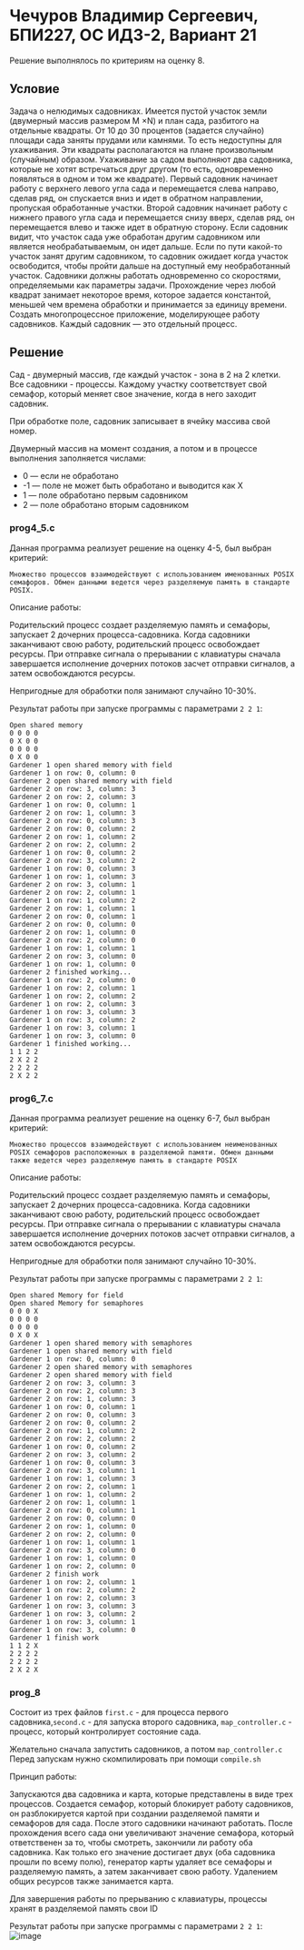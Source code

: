 # Чечуров Владимир Сергеевич, БПИ227, ОС ИДЗ-2, Вариант 21

Решение выполнялось по критериям на оценку 8.

## Условие

Задача о нелюдимых садовниках. Имеется пустой участок земли (двумерный массив размером M ×N) и план сада, разбитого на отдельные квадраты. От 10 до 30 процентов (задается случайно) площади сада заняты прудами или камнями. То есть недоступны для ухаживания. Эти квадраты располагаются на плане произвольным (случайным) образом. Ухаживание за садом выполняют два садовника, которые не хотят встречаться друг другом (то есть, одновременно появляться в одном и том же квадрате). Первый садовник начинает работу с верхнего левого угла сада и перемещается слева направо, сделав ряд, он спускается вниз и идет в обратном направлении, пропуская обработанные участки. Второй садовник начинает работу с нижнего правого угла сада и перемещается снизу вверх, сделав ряд, он перемещается влево и также идет в обратную сторону. Если садовник видит, что участок сада уже обработан другим садовником или является необрабатываемым, он идет дальше. Если по пути какой-то участок занят другим садовником, то садовник ожидает когда участок освободится, чтобы пройти дальше на доступный ему необработанный участок. Садовники должны работать одновременно со скоростями, определяемыми как параметры задачи. Прохождение через любой квадрат занимает некоторое время, которое задается константой, меньшей чем времена обработки и принимается за единицу времени. Создать многопроцессное приложение, моделирующее работу садовников. Каждый садовник — это отдельный процесс.

## Решение

Сад - двумерный массив, где каждый участок - зона в 2 на 2 клетки. Все садовники - процессы. Каждому участку соответствует свой семафор, который меняет свое значение, когда в него заходит садовник.

При обработке поле, садовник записывает в ячейку массива свой номер.

Двумерный массив на момент создания, а потом и в процессе выполнения заполняется числами:

- 0 — если не обработано 
- -1 — поле не может быть обработано и выводится как Х
- 1 — поле обработано первым садовником
- 2 — поле обработано вторым садовником

### prog4_5.c

Данная программа реализует решение на оценку 4-5, был выбран критерий:

```
Множество процессов взаимодействуют с использованием именованных POSIX семафоров. Обмен данными ведется через разделяемую память в стандарте POSIX.
```

Описание работы:

Родительский процесс создает разделяемую память и семафоры, запускает 2 дочерних процесса-садовника. Когда садовники заканчивают свою работу, родительский процесс освобождает ресурсы. При отправке сигнала о прерывании с клавиатуры сначала завершается исполнение дочерних потоков засчет отправки сигналов, а затем освобождаются ресурсы.

Непригодные для обработки поля занимают случайно 10-30%.

Результат работы при запуске программы с параметрами `2 2 1`:

```
Open shared memory
0 0 0 0 
0 X 0 0 
0 0 0 0 
0 X 0 0 
Gardener 1 open shared memory with field
Gardener 1 on row: 0, column: 0
Gardener 2 open shared memory with field
Gardener 2 on row: 3, column: 3
Gardener 2 on row: 2, column: 3
Gardener 1 on row: 0, column: 1
Gardener 2 on row: 1, column: 3
Gardener 2 on row: 0, column: 3
Gardener 2 on row: 0, column: 2
Gardener 2 on row: 1, column: 2
Gardener 2 on row: 2, column: 2
Gardener 1 on row: 0, column: 2
Gardener 2 on row: 3, column: 2
Gardener 1 on row: 0, column: 3
Gardener 1 on row: 1, column: 3
Gardener 2 on row: 3, column: 1
Gardener 2 on row: 2, column: 1
Gardener 1 on row: 1, column: 2
Gardener 2 on row: 1, column: 1
Gardener 2 on row: 0, column: 1
Gardener 2 on row: 0, column: 0
Gardener 2 on row: 1, column: 0
Gardener 2 on row: 2, column: 0
Gardener 1 on row: 1, column: 1
Gardener 2 on row: 3, column: 0
Gardener 1 on row: 1, column: 0
Gardener 2 finished working...
Gardener 1 on row: 2, column: 0
Gardener 1 on row: 2, column: 1
Gardener 1 on row: 2, column: 2
Gardener 1 on row: 2, column: 3
Gardener 1 on row: 3, column: 3
Gardener 1 on row: 3, column: 2
Gardener 1 on row: 3, column: 1
Gardener 1 on row: 3, column: 0
Gardener 1 finished working...
1 1 2 2 
2 X 2 2 
2 2 2 2 
2 X 2 2
```

### prog6_7.c

Данная программа реализует решение на оценку 6-7, был выбран критерий:

```
Множество процессов взаимодействуют с использованием неименованных POSIX семафоров расположенных в разделяемой памяти. Обмен данными также ведется через разделяемую память в стандарте POSIX
```

Описание работы:

Родительский процесс создает разделяемую память и семафоры, запускает 2 дочерних процесса-садовника. Когда садовники заканчивают свою работу, родительский процесс освобождает ресурсы. При отправке сигнала о прерывании с клавиатуры сначала завершается исполнение дочерних потоков засчет отправки сигналов, а затем освобождаются ресурсы.

Непригодные для обработки поля занимают случайно 10-30%.

Результат работы при запуске программы с параметрами `2 2 1`:

```
Open shared Memory for field
Open shared Memory for semaphores
0 0 0 X 
0 0 0 0 
0 0 0 0 
0 X 0 X 
Gardener 1 open shared memory with semaphores
Gardener 1 open shared memory with field
Gardener 1 on row: 0, column: 0
Gardener 2 open shared memory with semaphores
Gardener 2 open shared memory with field
Gardener 2 on row: 3, column: 3
Gardener 2 on row: 2, column: 3
Gardener 2 on row: 1, column: 3
Gardener 1 on row: 0, column: 1
Gardener 2 on row: 0, column: 3
Gardener 2 on row: 0, column: 2
Gardener 2 on row: 1, column: 2
Gardener 2 on row: 2, column: 2
Gardener 1 on row: 0, column: 2
Gardener 2 on row: 3, column: 2
Gardener 1 on row: 0, column: 3
Gardener 2 on row: 3, column: 1
Gardener 1 on row: 1, column: 3
Gardener 2 on row: 2, column: 1
Gardener 1 on row: 1, column: 2
Gardener 2 on row: 1, column: 1
Gardener 2 on row: 0, column: 1
Gardener 2 on row: 0, column: 0
Gardener 2 on row: 1, column: 0
Gardener 2 on row: 2, column: 0
Gardener 1 on row: 1, column: 1
Gardener 2 on row: 3, column: 0
Gardener 1 on row: 1, column: 0
Gardener 1 on row: 2, column: 0
Gardener 2 finish work
Gardener 1 on row: 2, column: 1
Gardener 1 on row: 2, column: 2
Gardener 1 on row: 2, column: 3
Gardener 1 on row: 3, column: 3
Gardener 1 on row: 3, column: 2
Gardener 1 on row: 3, column: 1
Gardener 1 on row: 3, column: 0
Gardener 1 finish work
1 1 2 X 
2 2 2 2 
2 2 2 2 
2 X 2 X

```

### prog_8

Состоит из трех файлов `first.c` - для процесса первого садовника,`second.c` - для запуска второго садовника, `map_controller.c` - процесс, который контролирует состояние сада.

Желательно сначала запустить садовников, а потом `map_controller.c`
Перед запускам нужно скомпилировать при помощи `compile.sh`

Принцип работы:

Запускаются два садовника и карта, которые представлены в виде трех процессов. Создается семафор, который блокирует работу садовников, он разблокируется картой при создании разделяемой памяти и семафоров для сада. После этого садовники начинают работать. После прохождения всего сада они увеличивают значение семафора, который ответственен за то, чтобы смотреть, закончили ли работу оба садовника. Как только его значение достигает двух (оба садовника прошли по всему полю), генератор карты удаляет все семафоры и разделяемую память, а затем заканчивает свою работу. Удалением общих ресурсов также занимается карта.

Для завершения работы по прерыванию с клавиатуры, процессы хранят в разделяемой память свои ID

Результат работы при запуске программы с параметрами `2 2 1`:
![image](https://github.com/vladimirch-afk/OperatingSystems_IHW_2/assets/93833696/729e6243-f5bc-4094-8d4f-f033474b56fb)


